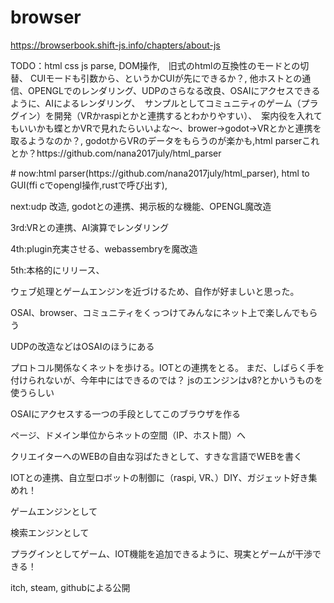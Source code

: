 # browser
https://browserbook.shift-js.info/chapters/about-js
<p>
  TODO：html css js parse, DOM操作,　旧式のhtmlの互換性のモードとの切替、 CUIモードも引数から、というかCUIが先にできるか？, 他ホストとの通信、OPENGLでのレンダリング、UDPのさらなる改良、OSAIにアクセスできるように、AIによるレンダリング、　サンプルとしてコミュニティのゲーム（プラグイン）を開発（VRかraspiとかと連携するとわかりやすい）、　案内役を入れてもいいかも蝶とかVRで見れたらいいよな～、brower->godot->VRとかと連携を取るようなのか？, godotからVRのデータをもらうのが楽かも,html parserこれとか？https://github.com/nana2017july/html_parser
<p>
# now:html parser(https://github.com/nana2017july/html_parser), html to GUI(ffi cでopengl操作,rustで呼び出す),
<p>
next:udp 改造, godotとの連携、掲示板的な機能、OPENGL魔改造
<p>
3rd:VRとの連携、AI演算でレンダリング
<p>
4th:plugin充実させる、webassembryを魔改造
<p>
5th:本格的にリリース、
<p>
ウェブ処理とゲームエンジンを近づけるため、自作が好ましいと思った。
<p>
OSAI、browser、コミュニティをくっつけてみんなにネット上で楽しんでもらう
<p>
UDPの改造などはOSAIのほうにある
<p>
プロトコル関係なくネットを歩ける。IOTとの連携をとる。
まだ、しばらく手を付けられないが、今年中にはできるのでは？
jsのエンジンはv8?とかいうものを使うらしい
<p>
OSAIにアクセスする一つの手段としてこのブラウザを作る
<p>
ページ、ドメイン単位からネットの空間（IP、ホスト間）へ
<p>
クリエイターへのWEBの自由な羽ばたきとして、すきな言語でWEBを書く
<p>
IOTとの連携、自立型ロボットの制御に（raspi, VR、）DIY、ガジェット好き集めれ！
<p>
ゲームエンジンとして
<p>
検索エンジンとして
<p>
プラグインとしてゲーム、IOT機能を追加できるように、現実とゲームが干渉できる！
<p>
itch, steam, githubによる公開
